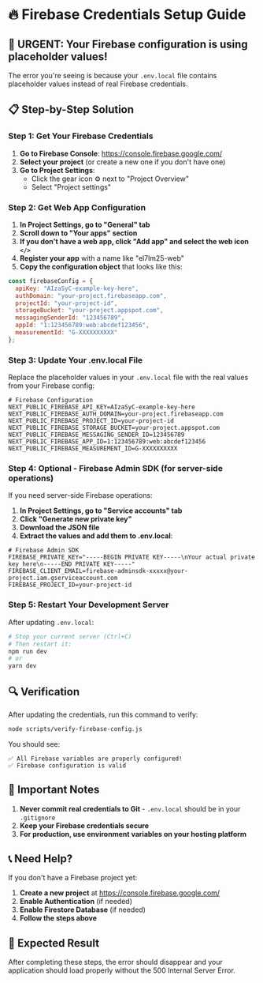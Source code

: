 # 🔥 Firebase Credentials Setup Guide

## 🚨 URGENT: Your Firebase configuration is using placeholder values!

The error you're seeing is because your `.env.local` file contains placeholder values instead of real Firebase credentials.

## 📋 Step-by-Step Solution

### Step 1: Get Your Firebase Credentials

1. **Go to Firebase Console**: https://console.firebase.google.com/
2. **Select your project** (or create a new one if you don't have one)
3. **Go to Project Settings**:
   - Click the gear icon ⚙️ next to "Project Overview"
   - Select "Project settings"

### Step 2: Get Web App Configuration

1. **In Project Settings, go to "General" tab**
2. **Scroll down to "Your apps" section**
3. **If you don't have a web app, click "Add app" and select the web icon `</>`**
4. **Register your app** with a name like "el7lm25-web"
5. **Copy the configuration object** that looks like this:

```javascript
const firebaseConfig = {
  apiKey: "AIzaSyC-example-key-here",
  authDomain: "your-project.firebaseapp.com",
  projectId: "your-project-id",
  storageBucket: "your-project.appspot.com",
  messagingSenderId: "123456789",
  appId: "1:123456789:web:abcdef123456",
  measurementId: "G-XXXXXXXXXX"
};
```

### Step 3: Update Your .env.local File

Replace the placeholder values in your `.env.local` file with the real values from your Firebase config:

```env
# Firebase Configuration
NEXT_PUBLIC_FIREBASE_API_KEY=AIzaSyC-example-key-here
NEXT_PUBLIC_FIREBASE_AUTH_DOMAIN=your-project.firebaseapp.com
NEXT_PUBLIC_FIREBASE_PROJECT_ID=your-project-id
NEXT_PUBLIC_FIREBASE_STORAGE_BUCKET=your-project.appspot.com
NEXT_PUBLIC_FIREBASE_MESSAGING_SENDER_ID=123456789
NEXT_PUBLIC_FIREBASE_APP_ID=1:123456789:web:abcdef123456
NEXT_PUBLIC_FIREBASE_MEASUREMENT_ID=G-XXXXXXXXXX
```

### Step 4: Optional - Firebase Admin SDK (for server-side operations)

If you need server-side Firebase operations:

1. **In Project Settings, go to "Service accounts" tab**
2. **Click "Generate new private key"**
3. **Download the JSON file**
4. **Extract the values and add them to .env.local**:

```env
# Firebase Admin SDK
FIREBASE_PRIVATE_KEY="-----BEGIN PRIVATE KEY-----\nYour actual private key here\n-----END PRIVATE KEY-----"
FIREBASE_CLIENT_EMAIL=firebase-adminsdk-xxxxx@your-project.iam.gserviceaccount.com
FIREBASE_PROJECT_ID=your-project-id
```

### Step 5: Restart Your Development Server

After updating `.env.local`:

```bash
# Stop your current server (Ctrl+C)
# Then restart it:
npm run dev
# or
yarn dev
```

## 🔍 Verification

After updating the credentials, run this command to verify:

```bash
node scripts/verify-firebase-config.js
```

You should see:
```
✅ All Firebase variables are properly configured!
✅ Firebase configuration is valid
```

## 🚨 Important Notes

1. **Never commit real credentials to Git** - `.env.local` should be in your `.gitignore`
2. **Keep your Firebase credentials secure**
3. **For production, use environment variables on your hosting platform**

## 📞 Need Help?

If you don't have a Firebase project yet:

1. **Create a new project** at https://console.firebase.google.com/
2. **Enable Authentication** (if needed)
3. **Enable Firestore Database** (if needed)
4. **Follow the steps above**

## 🎯 Expected Result

After completing these steps, the error should disappear and your application should load properly without the 500 Internal Server Error. 
